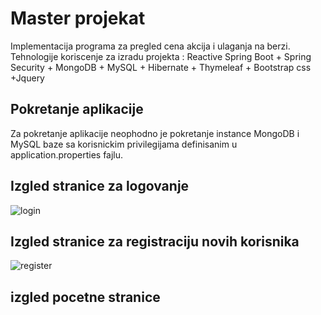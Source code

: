 # Master projekat 
Implementacija programa za pregled cena akcija i ulaganja na berzi.
Tehnologije koriscenje za izradu projekta : 
Reactive Spring Boot + Spring Security + MongoDB + MySQL + Hibernate + Thymeleaf + Bootstrap css +Jquery

## Pokretanje aplikacije 
Za pokretanje aplikacije neophodno je pokretanje instance MongoDB i MySQL baze sa korisnickim privilegijama definisanim 
u application.properties fajlu.
## Izgled stranice za logovanje
![login](https://user-images.githubusercontent.com/35013838/39249233-7ac00058-489e-11e8-9ca4-b926e69e6b0a.png)
## Izgled stranice za registraciju novih korisnika
![register](https://user-images.githubusercontent.com/35013838/39249455-01ba45fa-489f-11e8-9de9-7bd94a80009f.png)
## izgled pocetne stranice



